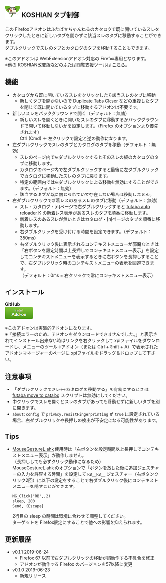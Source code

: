 ## <sub><img src="koshian_tab_controller/icons/icon-48.png"></sub> KOSHIAN タブ制御
この Firefoxアドオンはふたば☆ちゃんねるのカタログで既に開いているスレをクリックしたときに新しいタブを開かずに該当スレのタブに移動することができます。  
ダブルクリックでスレのタブとカタログのタブを移動することもできます。  

※このアドオンは WebExtensionアドオン対応の Firefox専用となります。  
※他の KOSHIAN改変版などのふたば閲覧支援ツールは [こちら](https://github.com/akoya-tomo/futaba_auto_reloader_K/wiki/)。  

## 機能
* カタログから既に開いているスレをクリックしたら該当スレのタブに移動
  - 新しくタブを開かないので [Duplicate Tabs Closer](https://addons.mozilla.org/ja/firefox/addon/duplicate-tabs-closer/) などの重複したタブを閉じて既に開いているタブに移動するアドオンは不要です。  
* 新しいスレをバックグラウンドで開く（デフォルト：無効）
  - 新しいスレを開くときに開いたスレのタブに移動するかバックグラウンドで開いて移動しないかを設定します。（Firefox のオプションより優先されます）  
    Ctrl (Cmd) ＋ 左クリックで設定と逆の動作になります。  
* 左ダブルクリックでスレのタブとカタログのタブを移動（デフォルト：無効）
  - スレのページ内で左ダブルクリックするとそのスレの板のカタログのタブに移動します。  
  - カタログのページ内で左ダブルクリックすると最後に左ダブルクリックでカタログに移動したスレのタブに戻ります。  
  - 特定の範囲内では左ダブルクリックによる移動を無効にすることができます。（デフォルト：無効）  
  - 該当するタブが既に閉じられていて存在しない場合は移動しません。  
* 右ダブルクリックで新着レスのあるスレのタブに移動（デフォルト：無効）
  - スレ・カタログ・\[n\]ページで右ダブルクリックすると [futaba auto reloader K](https://greasyfork.org/ja/scripts/36235-futaba-auto-reloader-k) の新着レス表示があるスレのタブを順番に移動します。  
  - 新着レスのあるスレが無いときはカタログ・\[n\]ページのタブを順番に移動します。  
  - 右ダブルクリックを受け付ける時間を設定できます。（デフォルト：350ms）  
  - 右ダブルクリック後に表示されるコンテキストメニューが邪魔なときは  
    「右ボタンを設定時間以上長押しでコンテキストメニュー表示」を設定してコンテキストメニューを表示するときに右ボタンを長押しすることで、右ダブルクリック時のコンテキストメニューの表示を回避できます。  
    （デフォルト：0ms = 右クリックで常にコンテキストメニュー表示）  

## インストール
**GitHub**  
[![インストールボタン](images/install_button.png "クリックでアドオンをインストール")](https://github.com/akoya-tomo/koshian_tab_controller/releases/download/v0.1.1/koshian_tab_controller-0.1.1-fx.xpi)

※このアドオンは実験的アドオンになります。  
※「接続エラーのため、アドオンをダウンロードできませんでした。」と表示されてインストール出来ない時はリンクを右クリックして xpiファイルをダウンロードし、メニューのツール→アドオン（または Ctrl + Shift + A）で表示されたアドオンマネージャーのページに xpiファイルをドラッグ＆ドロップして下さい。  

## 注意事項
* 「ダブルクリックでスレ⇔カタログを移動する」を有効にするときは [futaba move to catalog](https://greasyfork.org/ja/scripts/36988-futaba-move-to-catalog) スクリプトは無効にしてください。  
* 中クリックでスレを開くとスレのタブがあっても移動せずに新しいタブを別に開きます。  
* `about:config` で `privacy.resistFingerprinting` が `true` に設定されている場合、右ダブルクリックや長押しの検出が不安定になる可能性があります。  

## Tips
* [MouseGestureL.ahk](http://hp.vector.co.jp/authors/VA018351/mglahk.html) 使用時は「右ボタンを設定時間以上長押しでコンテキストメニュー表示」が動作しません。  
  （長押ししても必ずクリック動作になるため）  
  MouseGestureL.ahk のオプションで「ボタンを放した後に追加ジェスチャーの入力を許容する時間」を設定して `RB__RB__` ジェスチャー（右ボタンクリック2回）に以下の設定をすることで右ダブルクリック後にコンテキストメニューを隠すことができます。  

  ```
  MG_Click("RB",,2)
  sleep, 200
  Send, {Escape}
  ```

  2行目の sleep の時間は環境に合わせて調整してください。  
  ターゲットを Firefox限定にすることで他への影響を抑えられます。  

## 更新履歴
* v0.1.1 2019-06-24
  - Firefox 67 以前で右ダブルクリックの移動が誤動作する不具合を修正
  - アドオンが動作する Firefox のバージョンを57以降に変更
* v0.1.0 2019-06-23
  - 新規リリース
